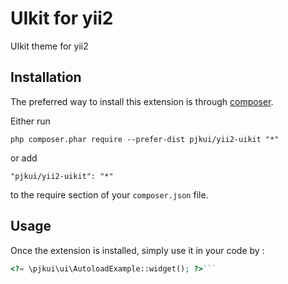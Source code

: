 UIkit for yii2
==============
UIkit theme for yii2 

Installation
------------

The preferred way to install this extension is through [composer](https://getcomposer.org/download/).

Either run

```
php composer.phar require --prefer-dist pjkui/yii2-uikit "*"
```

or add

```
"pjkui/yii2-uikit": "*"
```

to the require section of your `composer.json` file.


Usage
-----

Once the extension is installed, simply use it in your code by  :

```php
<?= \pjkui\ui\AutoloadExample::widget(); ?>```